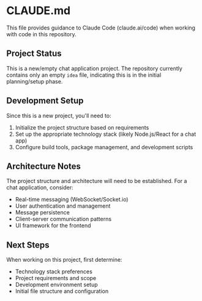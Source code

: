 # CLAUDE.md

This file provides guidance to Claude Code (claude.ai/code) when working with code in this repository.

## Project Status

This is a new/empty chat application project. The repository currently contains only an empty `idea` file, indicating this is in the initial planning/setup phase.

## Development Setup

Since this is a new project, you'll need to:
1. Initialize the project structure based on requirements
2. Set up the appropriate technology stack (likely Node.js/React for a chat app)
3. Configure build tools, package management, and development scripts

## Architecture Notes

The project structure and architecture will need to be established. For a chat application, consider:
- Real-time messaging (WebSocket/Socket.io)
- User authentication and management
- Message persistence
- Client-server communication patterns
- UI framework for the frontend

## Next Steps

When working on this project, first determine:
- Technology stack preferences
- Project requirements and scope
- Development environment setup
- Initial file structure and configuration